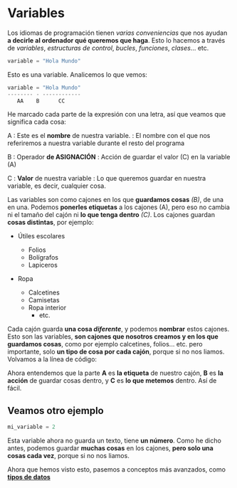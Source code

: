 # Variables

Los idiomas de programación tienen *varias conveniencias* que nos ayudan **a decirle al ordenador qué queremos que haga**. Esto lo hacemos a través de *variables*, *estructuras de control*, *bucles*, *funciones*, *clases*... etc.

```Python
variable = "Hola Mundo"
```

Esto es una variable. Analicemos lo que vemos:

```Python
variable = "Hola Mundo"
-------- - ------------
   AA    B      CC
```

He marcado cada parte de la expresión con una letra, así que veamos que significa cada cosa:

A
: Este es el **nombre** de nuestra variable.
: El nombre con el que nos referiremos a nuestra variable durante el resto del programa

B
: Operador **de ASIGNACIÓN**
: Acción de guardar el valor (C) en la variable (A)

C
: **Valor** de nuestra variable
: Lo que queremos guardar en nuestra variable, es decir, cualquier cosa.

Las variables son como cajones en los que **guardamos cosas** *(B)*, de una en una. Podemos **ponerles etiquetas** a los cajones (A), pero eso no cambia ni el tamaño del cajón ni **lo que tenga dentro** *(C)*. Los cajones guardan **cosas distintas**, por ejemplo:

- Útiles escolares
  - Folios
  - Bolígrafos
  - Lapiceros

- Ropa
  - Calcetines
  - Camisetas
  - Ropa interior
    - etc.

Cada cajón guarda **una cosa *diferente***, y podemos **nombrar** estos cajones. Esto son las variables, **son cajones que nosotros creamos y en los que guardamos cosas**, como por ejemplo calcetines, folios... etc. pero importante, solo **un tipo de cosa por cada cajón**, porque si no nos liamos. Volvamos a la línea de código:

Ahora entendemos que la parte **A** es **la etiqueta** de nuestro cajón, **B** es **la acción** de guardar cosas dentro, y **C** es **lo que metemos** dentro. Así de fácil.

## Veamos otro ejemplo

```Python
mi_variable = 2
```

Esta variable ahora no guarda un texto, tiene **un número**. Como he dicho antes, podemos guardar **muchas cosas** en los cajones, **pero solo una cosas cada vez**, porque si no nos liamos.

Ahora que hemos visto esto, pasemos a conceptos más avanzados, como [**tipos de datos**](tipos_1.md)
